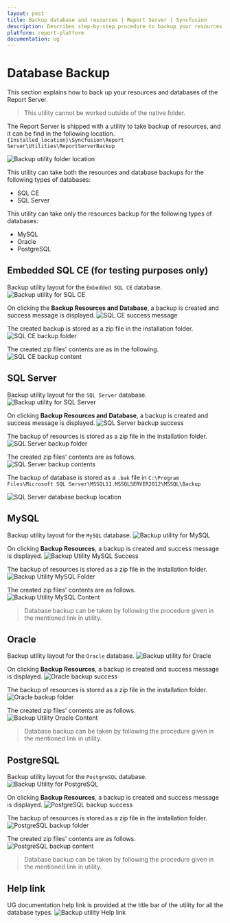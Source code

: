 ```yaml
---
layout: post
title: Backup database and resources | Report Server | Syncfusion
description: Describes step-by-step procedure to backup your resources and databases of the Bold Reports On-Premise using backup utility.
platform: report-platform
documentation: ug
---
```


# Database Backup

This section explains how to back up your resources and databases of the Report Server.

> This utility cannot be worked outside of the native folder.

The Report Server is shipped with a utility to take backup of resources, and it can be find in the following location.
`{Installed_location}\Syncfusion\Report Server\Utilities\ReportServerBackup`

![Backup utility folder location](/static/assets/on-premise/images/installation-and-deployment/backup/backup-utility-folder-location.png)

This utility can take both the resources and database backups for the following types of databases:

* SQL CE
* SQL Server

This utility can take only the resources backup for the following types of databases:

* MySQL
* Oracle
* PostgreSQL

## Embedded SQL CE (for testing purposes only)

Backup utility layout for the `Embedded SQL CE` database.
![Backup utility for SQL CE](/static/assets/on-premise/images/installation-and-deployment/backup/sql-ce-backup-utility.png)

On clicking the **Backup Resources and Database**, a backup is created and success message is displayed.
![SQL CE success message](/static/assets/on-premise/images/installation-and-deployment/backup/sql-ce-success-message.png)

The created backup is stored as a zip file in the installation folder.
![SQL CE backup folder](/static/assets/on-premise/images/installation-and-deployment/backup/backup-folder.png)

The created zip files' contents are as in the following.
![SQL CE backup content](/static/assets/on-premise/images/installation-and-deployment/backup/sql-ce-backup-content.png)

## SQL Server

Backup utility layout for the `SQL Server` database.
![Backup utility for SQL Server](/static/assets/on-premise/images/installation-and-deployment/backup/sql-server-backup-utility.png)

On clicking **Backup Resources and Database**, a backup is created and success message is displayed.
![SQL Server backup success](/static/assets/on-premise/images/installation-and-deployment/backup/sql-server-success-message.png)

The backup of resources is stored as a zip file in the installation folder.
![SQL Server backup folder](/static/assets/on-premise/images/installation-and-deployment/backup/backup-folder.png)

The created zip files' contents are as follows.
![SQL Server backup contents](/static/assets/on-premise/images/installation-and-deployment/backup/sql-server-backup-content.png)

The backup of database is stored as a `.bak` file in `C:\Program Files\Microsoft SQL Server\MSSQL11.MSSQLSERVER2012\MSSQL\Backup`

![SQL Server database backup location](/static/assets/on-premise/images/installation-and-deployment/backup/sql-server-database-backup-location.png)

## MySQL

Backup utility layout for the `MySQL` database.
![Backup utility for MySQL](/static/assets/on-premise/images/installation-and-deployment/backup/mysql-backup-utility.png)

On clicking **Backup Resources**, a backup is created and success message is displayed.
![Backup Utility MySQL Success](/static/assets/on-premise/images/installation-and-deployment/backup/mysql-success-message.png)

The backup of resources is stored as a zip file in the installation folder.
![Backup Utility MySQL Folder](/static/assets/on-premise/images/installation-and-deployment/backup/backup-folder.png)

The created zip files' contents are as follows.
![Backup Utility MySQL Content](/static/assets/on-premise/images/installation-and-deployment/backup/mysql-backup-content.png)

> Database backup can be taken by following the procedure given in the mentioned link in utility.

## Oracle

Backup utility layout for the `Oracle` database.
![Backup utility for Oracle](/static/assets/on-premise/images/installation-and-deployment/backup/oracle-backup-utility.png)

On clicking **Backup Resources**, a backup is created and success message is displayed.
![Oracle backup success](/static/assets/on-premise/images/installation-and-deployment/backup/oracle-success-message.png)

The backup of resources is stored as a zip file in the installation folder.
![Oracle backup folder](/static/assets/on-premise/images/installation-and-deployment/backup/backup-folder.png)

The created zip files' contents are as follows.
![Backup Utility Oracle Content](/static/assets/on-premise/images/installation-and-deployment/backup/oracle-backup-content.png)

> Database backup can be taken by following the procedure given in the mentioned link in utility.

## PostgreSQL

Backup utility layout for the `PostgreSQL` database.
![Backup Utility for PostgreSQL](/static/assets/on-premise/images/installation-and-deployment/backup/postgre-sql-backup-utility.png)

On clicking **Backup Resources**, a backup is created and success message is displayed.
![PostgreSQL backup success](/static/assets/on-premise/images/installation-and-deployment/backup/postgre-sql-success-message.png)

The backup of resources is stored as a zip file in the installation folder.
![PostgreSQL backup folder](/static/assets/on-premise/images/installation-and-deployment/backup/backup-folder.png)

The created zip files' contents are as follows.
![PostgreSQL backup content](/static/assets/on-premise/images/installation-and-deployment/backup/postgre-sql-backup-content.png)

> Database backup can be taken by following the procedure given in the mentioned link in utility.

## Help link

UG documentation help link is provided at the title bar of the utility for all the database types.
![Backup utility Help link](/static/assets/on-premise/images/installation-and-deployment/backup/help.png)